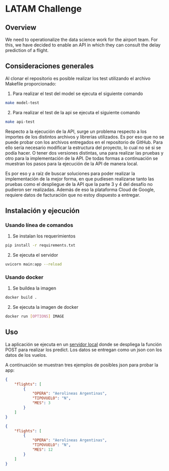 # LATAM Challenge

## Overview
We need to operationalize the data science work for the airport team. For this, we have decided to enable an API in which they can consult the delay prediction of a flight.

## Consideraciones generales
Al clonar el repositorio es posible realizar los test utilizando el archivo Makefile proporcionado:

1. Para realizar el test del model se ejecuta el siguiente comando
```bash
make model-test
```
2. Para realizar el test de la api se ejecuta el siguiente comando
```bash
make api-test
```

Respecto a la ejecución de la API, surge un problema respecto a los importes de los distintos archivos y librerías utilizados. Es por eso que no se puede probar con los archivos entregados en el repositorio de GitHub. Para ello sería necesario modificar la estructura del proyecto, lo cual no sé si se podía hacer. O tener dos versiones distintas, una para realizar las pruebas y otro para la implementación de la API. De todas formas a continuación se muestran los pasos para la ejecución de la API de manera local.

Es por eso y a raíz de buscar soluciones para poder realizar la implementación de la mejor forma, en que pudiesen realizarse tanto las pruebas como el despliegue de la API que la parte 3 y 4 del desafío no pudieron ser realizadas. Además de eso la plataforma Cloud de Google, requiere datos de facturación que no estoy dispuesto a entregar.

## Instalación y ejecución
### Usando línea de comandos
1. Se instalan los requerimientos
```bash
pip install -r requirements.txt
```
2. Se ejecuta el servidor
```bash
uvicorn main:app --reload
```

### Usando docker
1. Se buildea la imagen 
```bash
docker build .
```
2. Se ejecuta la imagen de docker
```bash
docker run [OPTIONS] IMAGE
```

## Uso
La aplicación se ejecuta en un [servidor local](http://127.0.0.1:8000) donde se despliega la función POST para realizar los predict. Los datos se entregan como un json con los datos de los vuelos. 

A continuación se muestran tres ejemplos de posibles json para probar la app:

```json
{
    "flights": [
        {
            "OPERA": "Aerolineas Argentinas", 
            "TIPOVUELO": "N", 
            "MES": 3
        }
    ]
}
```
```json
{       
    "flights": [
        {
            "OPERA": "Aerolineas Argentinas", 
            "TIPOVUELO": "N",
            "MES": 12
        }
    ]
}
```